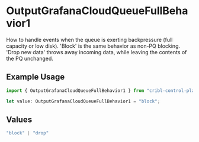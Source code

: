# OutputGrafanaCloudQueueFullBehavior1

How to handle events when the queue is exerting backpressure (full capacity or low disk). 'Block' is the same behavior as non-PQ blocking. 'Drop new data' throws away incoming data, while leaving the contents of the PQ unchanged.

## Example Usage

```typescript
import { OutputGrafanaCloudQueueFullBehavior1 } from "cribl-control-plane/models";

let value: OutputGrafanaCloudQueueFullBehavior1 = "block";
```

## Values

```typescript
"block" | "drop"
```